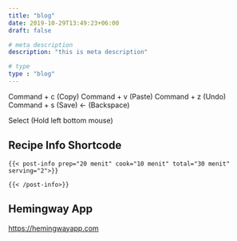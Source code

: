 ```yaml
---
title: "blog"
date: 2019-10-29T13:49:23+06:00
draft: false

# meta description
description: "this is meta description"

# type
type : "blog"
---
```


Command + c (Copy)
Command + v (Paste)
Command + z (Undo)
Command + s (Save)
← (Backspace)

Select (Hold left bottom mouse)

## Recipe Info Shortcode
```
{{< post-info prep="20 menit" cook="10 menit" total="30 menit" serving="2">}}

{{< /post-info>}}
```

## Hemingway App
https://hemingwayapp.com